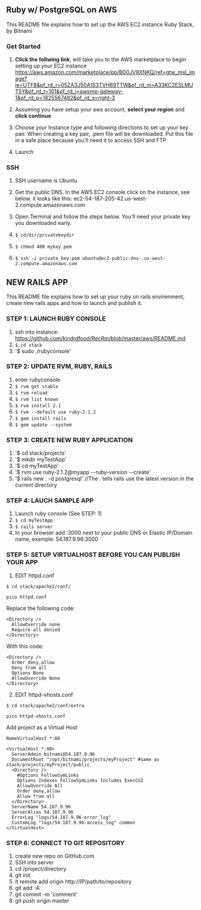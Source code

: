 ## Ruby w/ PostgreSQL on AWS
This README file explains how to set up the AWS EC2 instance Ruby Stack, by Bitnami

### Get Started

1. **Click the follwing link**, will take you to the AWS marketplace to begin setting up your EC2 instance
https://aws.amazon.com/marketplace/pp/B00JV8XNKQ/ref=gtw_msl_image?ie=UTF8&pf_rd_r=05ZA3J50A153TVH69TTW&pf_rd_m=A33KC2ESLMUT5Y&pf_rd_t=101&pf_rd_i=awsmp-gateway-1&pf_rd_p=1825567482&pf_rd_s=right-3

2. Assuming you have setup your aws account, **select your region** and **click continue**

3. Choose your Instance type and following directions to set up your key pair. When creating a key pair, .pem file will be downloaded.  Put this file in a safe place because you’ll need it to access SSH and FTP

4. Launch

 
### SSH

1. SSH username is Ubuntu

2. Get the public DNS. In the AWS EC2 console click on the instance, see below.
it looks like this: ec2-54-187-205-42.us-west-2.compute.amazonaws.com

3. Open Terminal and follow the steps below.  You'll need your private key you downloaded early.

4. `$ cd/dir/privatekeydir`

5. `$ chmod 400 mykey.pem`

6. `$ ssh -i private_key.pem ubuntu@ec2-public-dns-.us-west-2.compute.amazonaws.com`


## NEW RAILS APP
This README file explains how to set up your ruby on rails envirenment, create new rails apps and how to launch and publish it. 

### STEP 1: LAUNCH RUBY CONSOLE
1. ssh into instance: https://github.com/kindrdfood/RecRm/blob/master/aws/README.md
2. `$ cd stack`
3. '$ sudo ./rubyconsole'



### STEP 2: UPDATE RVM, RUBY, RAILS
1. enter rubyconsole
2. `$ rvm get stable`
3. `$ rvm reload`
4. `$ rvm list known`
5. `$ rvm install 2.1`
6. `$ rvm --default use ruby-2.1.2`
7. `$ gem install rails`
8. `$ gem update --system`

### STEP 3: CREATE NEW RUBY APPLICATION
1. '$ cd stack/projects'
2. '$ mkdir myTestApp'
3. '$ cd myTestApp'
4. '$ rvm use ruby-2.1.2@myapp --ruby-version --create'
5. '$ rails new . -d postgresql'  //The . tells rails use the latest version in the current directory

### STEP 4: LAUCH SAMPLE APP
1. Launch ruby console (See STEP: 1)
2. `$ cd myTestApp`
3. `$ rails server`
4. In your browser add :3000 next to your public DNS or Elastic IP/Domain name, example: 54.187.9.96:3000


### STEP 5: SETUP VIRTUALHOST BEFORE YOU CAN PUBLISH YOUR APP
 
1. EDIT httpd.conf 

  `$ cd stack/apache2/conf/`

  `pico httpd.conf`

  Replace the following code:
  
  ```
  <Directory />
    AllowOverride none
    Require all denied
  </Directory>
  ```
  With this code:
  
  ```
  <Directory />
    Order deny,allow
    Deny from all
    Options None
    AllowOverride None
  </Directory>
  ```
  
2. EDIT httpd-vhosts.conf

  `$ cd stack/apache2/conf/extra`

  `pico httpd-vhosts.conf`
  
  Add project as a Virtual Host
  
  ```
  NameVirtualHost *:80
  
  <VirtualHost *:80>
    ServerAdmin bitnami@54.187.9.96
    DocumentRoot "/opt/bitnami/projects/myProject" #same as stack/projects/myProject/public
    <Directory />
      #Options FollowSymLinks
      Options Indexes FollowSymLinks Includes ExecCGI
      AllowOverride All
      Order deny,allow
      Allow from all
    </Directory>
    ServerName 54.187.9.96
    ServerAlias 54.187.9.96
    ErrorLog "logs/54.187.9.96-error_log"
    CustomLog "logs/54.187.9.96-access_log" common
  </VirtualHost>
  ```

### STEP 6: CONNECT TO GIT REPOSITORY
1. create new repo on GitHub.com
2. SSH into server
3. cd /project/directory
4. git init 
5. it remote add origin http://IP/path/to/repository
6. git add -A 
7. git commit -m 'comment'
8. git push origin master





